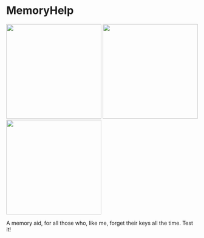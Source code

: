 #  MemoryHelp

<p float="center">
  <img src="MemoryHelp/1.png" width="250" />
  <img src="MemoryHelp/2.png" width="250" /> 
  <img src="MemoryHelp/3.png" width="250" /> 
</p>

A memory aid, for all those who, like me, forget their keys all the time. Test it!

